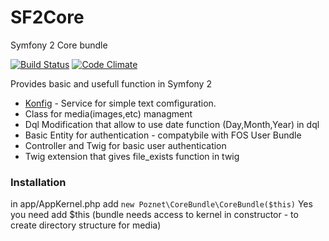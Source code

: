 # SF2Core
Symfony 2 Core bundle

[![Build Status](https://travis-ci.org/poznet/SF2Core.svg?branch=master)](https://travis-ci.org/poznet/SF2Core) [![Code Climate](https://codeclimate.com/github/poznet/SF2Core/badges/gpa.svg)](https://codeclimate.com/github/poznet/SF2Core)

Provides basic and  usefull function in  Symfony 2

- [Konfig](doc/konfig.md) - Service for  simple text comfiguration. 
- Class for media(images,etc) managment
- Dql Modification that  allow to use date function (Day,Month,Year) in dql
- Basic Entity for  authentication - compatybile with FOS User Bundle
- Controller and Twig for  basic  user authentication
- Twig extension  that gives file_exists function in  twig

### Installation
in app/AppKernel.php add
`new Poznet\CoreBundle\CoreBundle($this)`
Yes  you need add $this (bundle  needs access to  kernel in constructor - to create directory  structure for media)

